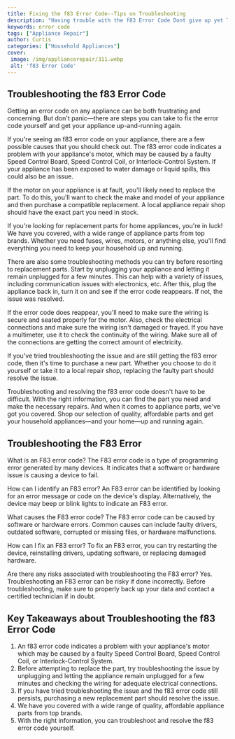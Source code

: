 ```yaml
---
title: Fixing the f83 Error Code--Tips on Troubleshooting
description: "Having trouble with the f83 Error Code Dont give up yet This blog post will explain the steps on how to troubleshoot and fix this issue"
keywords: error code
tags: ["Appliance Repair"]
author: Curtis
categories: ["Household Appliances"]
cover: 
 image: /img/appliancerepair/311.webp
 alt: 'f83 Error Code'
---
```

## Troubleshooting the f83 Error Code 
Getting an error code on any appliance can be both frustrating and concerning. But don't panic—there are steps you can take to fix the error code yourself and get your appliance up-and-running again. 

If you're seeing an f83 error code on your appliance, there are a few possible causes that you should check out. The f83 error code indicates a problem with your appliance's motor, which may be caused by a faulty Speed Control Board, Speed Control Coil, or Interlock-Control System. If your appliance has been exposed to water damage or liquid spills, this could also be an issue. 

If the motor on your appliance is at fault, you'll likely need to replace the part. To do this, you'll want to check the make and model of your appliance and then purchase a compatible replacement. A local appliance repair shop should have the exact part you need in stock. 

If you're looking for replacement parts for home appliances, you're in luck! We have you covered, with a wide range of appliance parts from top brands. Whether you need fuses, wires, motors, or anything else, you'll find everything you need to keep your household up and running. 

There are also some troubleshooting methods you can try before resorting to replacement parts. Start by unplugging your appliance and letting it remain unplugged for a few minutes. This can help with a variety of issues, including communication issues with electronics, etc. After this, plug the appliance back in, turn it on and see if the error code reappears. If not, the issue was resolved. 

If the error code does reappear, you'll need to make sure the wiring is secure and seated properly for the motor. Also, check the electrical connections and make sure the wiring isn't damaged or frayed. If you have a multimeter, use it to check the continuity of the wiring. Make sure all of the connections are getting the correct amount of electricity. 

If you've tried troubleshooting the issue and are still getting the f83 error code, then it's time to purchase a new part. Whether you choose to do it yourself or take it to a local repair shop, replacing the faulty part should resolve the issue. 

Troubleshooting and resolving the f83 error code doesn't have to be difficult. With the right information, you can find the part you need and make the necessary repairs. And when it comes to appliance parts, we've got you covered. Shop our selection of quality, affordable parts and get your household appliances—and your home—up and running again.

## Troubleshooting the F83 Error

What is an F83 error code?
The F83 error code is a type of programming error generated by many devices. It indicates that a software or hardware issue is causing a device to fail.

How can I identify an F83 error?
An F83 error can be identified by looking for an error message or code on the device's display. Alternatively, the device may beep or blink lights to indicate an F83 error.

What causes the F83 error code?
The F83 error code can be caused by software or hardware errors. Common causes can include faulty drivers, outdated software, corrupted or missing files, or hardware malfunctions.

How can I fix an F83 error?
To fix an F83 error, you can try restarting the device, reinstalling drivers, updating software, or replacing damaged hardware.

Are there any risks associated with troubleshooting the F83 error?
Yes. Troubleshooting an F83 error can be risky if done incorrectly. Before troubleshooting, make sure to properly back up your data and contact a certified technician if in doubt.

## Key Takeaways about Troubleshooting the f83 Error Code 
1. An f83 error code indicates a problem with your appliance's motor which may be caused by a faulty Speed Control Board, Speed Control Coil, or Interlock-Control System.
2. Before attempting to replace the part, try troubleshooting the issue by unplugging and letting the appliance remain unplugged for a few minutes and checking the wiring for adequate electrical connections.
3. If you have tried troubleshooting the issue and the f83 error code still persists, purchasing a new replacement part should resolve the issue.
4. We have you covered with a wide range of quality, affordable appliance parts from top brands.
5. With the right information, you can troubleshoot and resolve the f83 error code yourself.
